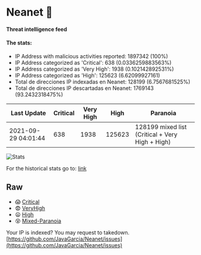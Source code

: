 # Neanet :hocho:
#### Threat intelligence feed
#### The stats:

- IP Address with malicious activities reported: 1897342 (100%)
- IP Address categorized as 'Critical':  638 (0.0336259883563%)
- IP Address categorized as 'Very High':  1938 (0.102142892531%)
- IP Address categorized as 'High':  125623 (6.62099927161)
- Total de direcciones IP indexadas en Neanet:  128199 (6.7567681525%)
- Total de direcciones IP descartadas en Neanet:  1769143 (93.2432318475%)

| Last Update | Critical | Very High | High | Paranoia |
| --- | --- | --- | --- | --- |
| 2021-09-29 04:01:44 | 638 | 1938 | 125623 | 128199 mixed list (Critical + Very High + High)|

![Stats](https://docs.google.com/spreadsheets/d/e/2PACX-1vSnaNMIXVabIpDJjufMlzH7poXnshF3mgd8Is1g9ytUEzVsP5my4Trn8f-xkoLLQ38xpL3HtmUexLo6/pubchart?oid=501124687&format=image)

For the historical stats go to: [link](/stats.csv)
## Raw
- :scream: [Critical](https://raw.githubusercontent.com/JavaGarcia/Neanet/master/blacklists/neanet_critical.txt)
- :fearful: [VeryHigh](https://raw.githubusercontent.com/JavaGarcia/Neanet/master/blacklists/neanet_veryHigh.txtt)
- :frowning: [High](https://raw.githubusercontent.com/JavaGarcia/Neanet/master/blacklists/neanet_high.txt)
- :dizzy_face: [Mixed-Paranoia](https://raw.githubusercontent.com/JavaGarcia/Neanet/master/blacklists/neanet_all.txt)


Your IP is indexed? You may request to takedown. [https://github.com/JavaGarcia/Neanet/issues](https://github.com/JavaGarcia/Neanet/issues)










































































































































































































































































































































































































































































































































































































































































































































































































































































































































































































































































































































































































































































































































































































































































































































































































































































































































































































































































































































































































































































































































































































































































































































































































































































































































































































































































































































































































































































































































































































































































































































































































































































































































































































































































































































































































































































































































































































































































































































































































































































































































































































































































































































































































































































































































































































































































































































































































































































































































































































































































































































































































































































































































































































































































































































































































































































































































































































































































































































































































































































































































































































































































































































































































































































































































































































































































































































































































































































































































































































































































































































































































































































































































































































































































































































































































































































































































































































































































































































































































































































































































































































































































































































































































































































































































































































































































































































































































































































































































































































































































































































































































































































































